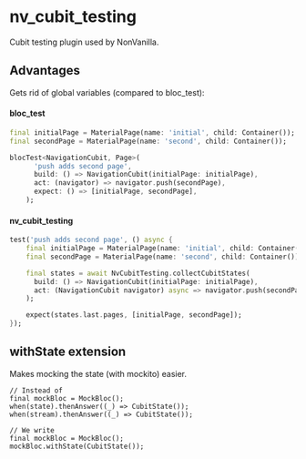 # nv_cubit_testing

Cubit testing plugin used by NonVanilla.

## Advantages

Gets rid of global variables (compared to bloc_test):

#### bloc_test
```dart
final initialPage = MaterialPage(name: 'initial', child: Container());
final secondPage = MaterialPage(name: 'second', child: Container());

blocTest<NavigationCubit, Page>(
      'push adds second page',
      build: () => NavigationCubit(initialPage: initialPage),
      act: (navigator) => navigator.push(secondPage),
      expect: () => [initialPage, secondPage],
    );
```

#### nv_cubit_testing
```dart
test('push adds second page', () async {
    final initialPage = MaterialPage(name: 'initial', child: Container());
    final secondPage = MaterialPage(name: 'second', child: Container());

    final states = await NvCubitTesting.collectCubitStates(
      build: () => NavigationCubit(initialPage: initialPage),
      act: (NavigationCubit navigator) async => navigator.push(secondPage),
    );

    expect(states.last.pages, [initialPage, secondPage]);
});
```

## withState extension
Makes mocking the state (with mockito) easier.

```
// Instead of
final mockBloc = MockBloc();
when(state).thenAnswer((_) => CubitState());
when(stream).thenAnswer((_) => CubitState());

// We write
final mockBloc = MockBloc();
mockBloc.withState(CubitState());
```